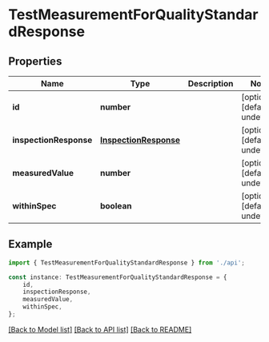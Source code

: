# TestMeasurementForQualityStandardResponse


## Properties

Name | Type | Description | Notes
------------ | ------------- | ------------- | -------------
**id** | **number** |  | [optional] [default to undefined]
**inspectionResponse** | [**InspectionResponse**](InspectionResponse.md) |  | [optional] [default to undefined]
**measuredValue** | **number** |  | [optional] [default to undefined]
**withinSpec** | **boolean** |  | [optional] [default to undefined]

## Example

```typescript
import { TestMeasurementForQualityStandardResponse } from './api';

const instance: TestMeasurementForQualityStandardResponse = {
    id,
    inspectionResponse,
    measuredValue,
    withinSpec,
};
```

[[Back to Model list]](../README.md#documentation-for-models) [[Back to API list]](../README.md#documentation-for-api-endpoints) [[Back to README]](../README.md)

